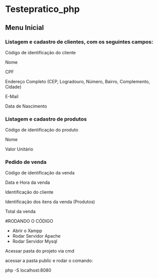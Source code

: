 # Testepratico_php

## Menu Inicial
### Listagem e cadastro de clientes, com os seguintes campos:

 Código de identificação do cliente
 
 Nome
 
 CPF
 
 Endereço Completo (CEP, Logradouro, Número, Bairro, Complemento, Cidade)
 
 E-Mail
 
 Data de Nascimento

### Listagem e cadastro de produtos

 Código de identificação do produto
 
 Nome
 
 Valor Unitário

### Pedido de venda
 Código de identificação da venda 
 
 Data e Hora da venda
 
 Identificação do cliente
 
 Identificação dos itens da venda (Produtos)
 
 Total da venda
 
 #RODANDO O CÓDIGO
 
 - Abrir o Xampp
 - Rodar Servidor Apache
 - Rodar Servidor Mysql

Acessar pasta do projeto via cmd

acessar a pasta public e rodar o comando:

php -S localhost:8080
 
